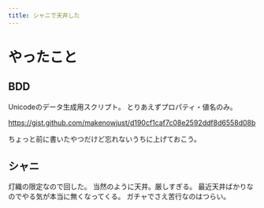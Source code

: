 ```yaml
---
title: シャニで天井した
---
```


# やったこと

## BDD

Unicodeのデータ生成用スクリプト。
とりあえずプロパティ・値名のみ。

<https://gist.github.com/makenowjust/d190cf1caf7c08e2592ddf8d6558d08b>

ちょっと前に書いたやつだけど忘れないうちに上げておこう。

## シャニ

灯織の限定なので回した。
当然のように天井。厳しすぎる。
最近天井ばかりなのでやる気が本当に無くなってくる。
ガチャでさえ苦行なのはつらい。
